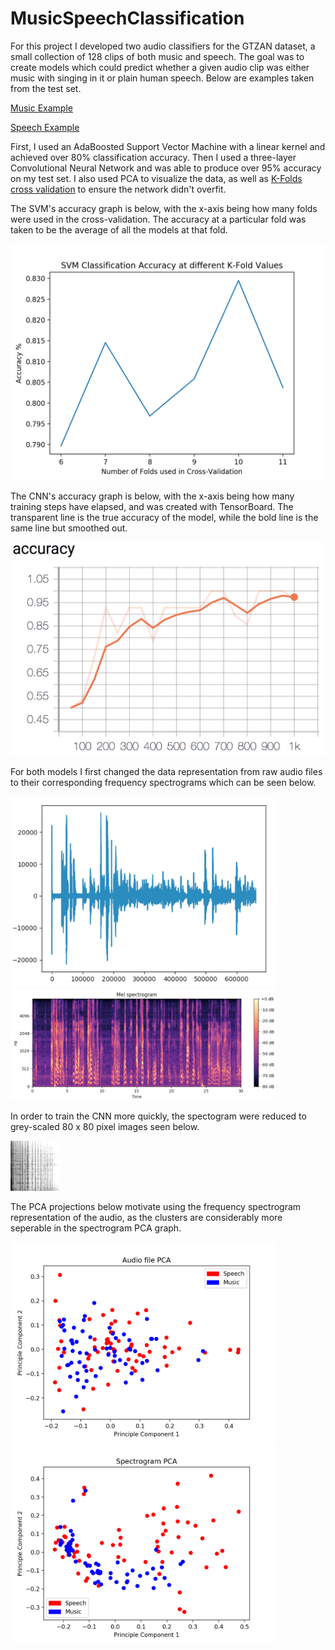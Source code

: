 # MusicSpeechClassification
For this project I developed two audio classifiers for the GTZAN dataset, a small collection of 128 clips of both music and speech. The goal was to create models which could predict whether a given audio clip was either music with singing in it or plain human speech. Below are examples taken from the test set.

[Music Example](GTZAN%20Examples/bagpipe.wav)

[Speech Example](GTZAN%20Examples/comedy.wav)

First, I used an AdaBoosted Support Vector Machine with a linear kernel and achieved over 80% classification accuracy. Then I used a three-layer Convolutional Neural Network and was able to produce over 95% accuracy on my test set. I also used PCA to visualize the data, as well as [K-Folds cross validation](https://en.wikipedia.org/wiki/Cross-validation_(statistics)#k-fold_cross-validation) to ensure the network didn't overfit.

The SVM's accuracy graph is below, with the x-axis being how many folds were used in the cross-validation. The accuracy at a particular fold was taken to be the average of all the models at that fold. 

![SVM Accuracy](Results/SVM_Accuracy_Graph.png)

The CNN's accuracy graph is below, with the x-axis being how many training steps have elapsed, and was created with TensorBoard. The transparent line is the true accuracy of the model, while the bold line is the same line but smoothed out. 

![CNN Accuracy](Results/CNN_Accuracy_Graph.png)

For both models I first changed the data representation from raw audio files to their corresponding frequency spectrograms which can be seen below. 

<img src=Results/Raw_Audio.png width="425"/> <img src=Results/Spectrogram.png width="425"/> 

In order to train the CNN more quickly, the spectogram were reduced to grey-scaled 80 x 80 pixel images seen below. 

![Small_Spectrogram](Results/Grey_Small_Spectrogram.png)

The PCA projections below motivate using the frequency spectrogram representation of the audio, as the clusters are considerably more seperable in the spectrogram PCA graph.

<img src="https://raw.githubusercontent.com/Toback/MusicSpeechClassification/master/Results/Audio_File_PCA.png" width="425"/> <img src="https://raw.githubusercontent.com/Toback/MusicSpeechClassification/master/Results/Spectrogram_PCA.png" width="425"/> 
